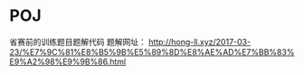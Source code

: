 # POJ
省赛前的训练题目题解代码
题解网址：
http://hong-ll.xyz/2017-03-23/%E7%9C%81%E8%B5%9B%E5%89%8D%E8%AE%AD%E7%BB%83%E9%A2%98%E9%9B%86.html
